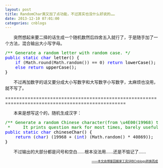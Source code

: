 ```yaml
---
layout: post
title: RandomChar类又加了点功能，不过其实也没什么好说的……
date: 2013-12-10 07:01:00
categories: cnblogs
---
```


<p>　　突然想起来要二择的话生成一个随机数然后四舍五入就行了，于是随手加了一个方法，混合输出大小写字母。</p>
<div class="cnblogs_code">
<pre><span style="color: #008000;">/**</span><span style="color: #008000;"> Generate a random letter with random case. </span><span style="color: #008000;">*/</span>
<span style="color: #0000ff;">public</span> <span style="color: #0000ff;">static</span> <span style="color: #0000ff;">char</span><span style="color: #000000;"> letter() {
    </span><span style="color: #0000ff;">if</span> (Math.round(Math.random()) == 0) <span style="color: #0000ff;">return</span><span style="color: #000000;"> lowerCase();
    </span><span style="color: #0000ff;">else</span> <span style="color: #0000ff;">return</span><span style="color: #000000;"> upperCase();
}</span></pre>
</div>
<p>　　不过再加数字的话又要分成大小写数字和大写数字小写数字，太麻烦也没用，就不写了。</p>
<p>=================================================================================================</p>
<p>　　本来是想写这个的，随机生成汉字：</p>
<div class="cnblogs_code">
<pre><span style="color: #008000;">/**</span><span style="color: #008000;"> Generate a random Chinese character(from \u4E00(19968) to \u9FA5(40869)).
 *     It prints question mark for most times, barely useful.</span><span style="color: #008000;">*/</span>
<span style="color: #0000ff;">public</span> <span style="color: #0000ff;">static</span> <span style="color: #0000ff;">char</span><span style="color: #000000;"> chineseChar() {
    </span><span style="color: #0000ff;">return</span> (<span style="color: #0000ff;">char</span>) (19968 + (<span style="color: #0000ff;">int</span>) (Math.random() * 40869<span style="color: #000000;">));
}</span></pre>
</div>
<p>　　不过输出的大部分都是问号和空白&hellip;&hellip;根本没法用&hellip;&hellip;还是不惦记了&hellip;&hellip;</p>

<div align=right><a href="https://github.com/mlxy/SRBCnblogs"><font size=1>——本文由博客园搬家工具SRBCnblogs转换而成</font></a></div>